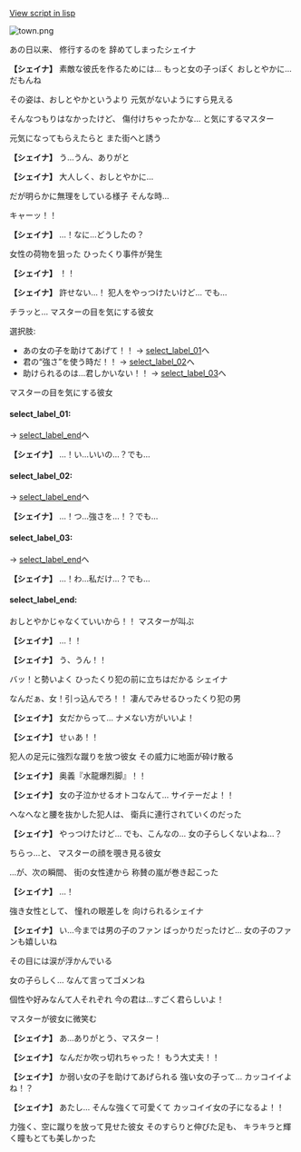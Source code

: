 [View script in lisp](../scripts/20231203.txt)

![town.png](../images/backgrounds/town.png)

あの日以来、
修行するのを
辞めてしまったシェイナ

**【シェイナ】**
素敵な彼氏を作るためには…
もっと女の子っぽく
おしとやかに…だもんね

その姿は、おしとやかというより
元気がないようにすら見える

そんなつもりはなかったけど、
傷付けちゃったかな…
と気にするマスター

元気になってもらえたらと
また街へと誘う

**【シェイナ】**
う…うん、ありがと

**【シェイナ】**
大人しく、おしとやかに…

だが明らかに無理をしている様子
そんな時…

キャーッ！！

**【シェイナ】**
…！なに…どうしたの？

女性の荷物を狙った
ひったくり事件が発生

**【シェイナ】**
！！

**【シェイナ】**
許せない…！
犯人をやっつけたいけど…
でも…

チラッと…
マスターの目を気にする彼女

選択肢:
- あの女の子を助けてあげて！！ → [select_label_01](#select_label_01)へ
- 君の“強さ”を使う時だ！！ → [select_label_02](#select_label_02)へ
- 助けられるのは…君しかいない！！ → [select_label_03](#select_label_03)へ

マスターの目を気にする彼女

#### select_label_01:
 → [select_label_end](#select_label_end)へ

**【シェイナ】**
…！い…いいの…？でも…

#### select_label_02:
 → [select_label_end](#select_label_end)へ

**【シェイナ】**
…！つ…強さを…！？でも…

#### select_label_03:
 → [select_label_end](#select_label_end)へ

**【シェイナ】**
…！わ…私だけ…？でも…

#### select_label_end:

おしとやかじゃなくていいから！！
マスターが叫ぶ

**【シェイナ】**
…！！

**【シェイナ】**
う、うん！！

バッ！と勢いよく
ひったくり犯の前に立ちはだかる
シェイナ

なんだぁ、女！引っ込んでろ！！
凄んでみせるひったくり犯の男

**【シェイナ】**
女だからって…
ナメない方がいいよ！

**【シェイナ】**
せぃあ！！

犯人の足元に強烈な蹴りを放つ彼女
その威力に地面が砕け散る

**【シェイナ】**
奥義『水龍爆烈脚』！！

**【シェイナ】**
女の子泣かせるオトコなんて…
サイテーだよ！！

へなへなと腰を抜かした犯人は、
衛兵に連行されていくのだった

**【シェイナ】**
やっつけたけど…
でも、こんなの…
女の子らしくないよね…？

ちらっ…と、
マスターの顔を覗き見る彼女

…が、次の瞬間、
街の女性達から
称賛の嵐が巻き起こった

**【シェイナ】**
…！

強き女性として、
憧れの眼差しを
向けられるシェイナ

**【シェイナ】**
い…今までは男の子のファン
ばっかりだったけど…
女の子のファンも嬉しいね

その目には涙が浮かんでいる

女の子らしく…
なんて言ってゴメンね

個性や好みなんて人それぞれ
今の君は…すごく君らしいよ！

マスターが彼女に微笑む

**【シェイナ】**
あ…ありがとう、マスター！

**【シェイナ】**
なんだか吹っ切れちゃった！
もう大丈夫！！

**【シェイナ】**
か弱い女の子を助けてあげられる
強い女の子って…
カッコイイよね！？

**【シェイナ】**
あたし…
そんな強くて可愛くて
カッコイイ女の子になるよ！！

力強く、空に蹴りを放って見せた彼女
そのすらりと伸びた足も、
キラキラと輝く瞳もとても美しかった
